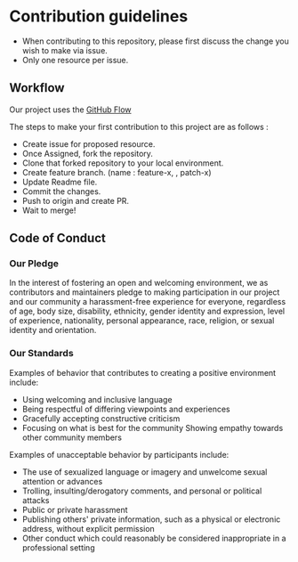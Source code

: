 # Contribution guidelines
- When contributing to this repository, please first discuss the change you wish to make via issue.
- Only one resource per issue.

## Workflow
Our project uses the [GitHub Flow](https://guides.github.com/introduction/flow/index.html)

The steps to make your first contribution to this project are as follows :
  - Create issue for proposed resource.
  - Once Assigned, fork the repository.
  - Clone that forked repository to your local environment.
  - Create feature branch. (name : feature-x, <resource->, patch-x)
  - Update Readme file.
  - Commit the changes.
  - Push to origin and create PR.
  - Wait to merge!
 
 
## Code of Conduct
### Our Pledge
 In the interest of fostering an open and welcoming environment, we as contributors and maintainers pledge to making participation in our project and our community a harassment-free experience for everyone, regardless of age, body size, disability, ethnicity, gender identity and expression, level of experience, nationality, personal appearance, race, religion, or sexual identity and orientation.

### Our Standards

Examples of behavior that contributes to creating a positive environment include:

 - Using welcoming and inclusive language
 - Being respectful of differing viewpoints and experiences
 - Gracefully accepting constructive criticism
 - Focusing on what is best for the community Showing empathy towards other community members

Examples of unacceptable behavior by participants include:

 - The use of sexualized language or imagery and unwelcome sexual attention or advances
 - Trolling, insulting/derogatory comments, and personal or political attacks
 - Public or private harassment
 - Publishing others' private information, such as a physical or electronic address, without explicit permission
 - Other conduct which could reasonably be considered inappropriate in a professional setting
